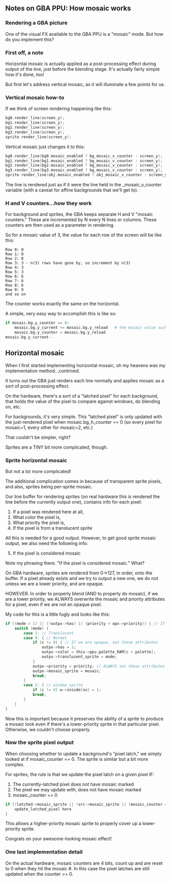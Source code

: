 ## Notes on GBA PPU: How mosaic works

### Rendering a GBA picture
One of the visual FX available to the GBA PPU is a "mosaic" mode. But how do you implement this?

### First off, a note
Horizontal mosaic is actually applied as a post-processing effect during output of the line, just before the blending stage. It's actually fairly simple how it's done, too!

But first let's address vertical mosaic, as it will illuminate a few points for us.

### Vertical mosaic how-to
If we think of screen rendering happening like this:

```c
bg0.render_line(screen_y);
bg1.render_line(screen_y);
bg2.render_line(screen_y);
bg3.render_line(screen_y);
sprite.render_line(screen_y);
```

Vertical mosaic just changes it to this:  

```c
bg0.render_line(bg0.mosaic_enabled ? bg_mosaic_v_counter : screen_y);
bg1.render_line(bg1.mosaic_enabled ? bg_mosaic_v_counter : screen_y);
bg2.render_line(bg2.mosaic_enabled ? bg_mosaic_v_counter : screen_y);
bg3.render_line(bg3.mosaic_enabled ? bg_mosaic_v_counter : screen_y);
sprite.render_line(obj.mosaic_enabled ? obj_mosaic_v_counter : screen_y);
```

The line is rendered just as if it were the line held in the _mosaic_v_counter variable (with a caveat for affine backgrounds that we'll get to).

### H and V counters...how they work
For background and sprites, the GBA keeps separate H and V "mosaic counters." These are incremented by N every N lines or columns. These counters are then used as a parameter in rendering.

So for a mosaic value of 3, the value for each row of the screen will be like this:

```
Row 0: 0
Row 1: 0
Row 2: 0
Row 3: 3 - n(3) rows have gone by, so increment by n(3)
Row 4: 3
Row 5: 3
Row 6: 6
Row 7: 6
Row 8: 6
Row 9: 9
and so on
```

The counter works exactly the same on the horizontal.

A simple, very easy way to accomplish this is like so:

```python
if mosaic.bg.y_counter == 0:
    mosaic.bg.y_current += mosaic.bg.y_reload   # the mosaic value such as 3
    mosaic.bg.y_counter = mosaic.bg.y_reload
mosaic.bg.y_current--
```

## Horizontal mosaic
When I first started implementing horizontal mosaic, oh my heavens was my implementation method...contrived.

It turns out the GBA just renders each line normally and applies mosaic as a sort of post-processing effect.

On the hardware, there's a sort of a "latched pixel" for each background, that holds the value of the pixel to compare against windows, do blending on, etc.

For backgrounds, it's very simple. This "latched pixel" is only updated with the just-rendered pixel when mosaic.bg_h_counter == 0 (so every pixel for mosaic=1, every other for mosaic=2, etc.)

That couldn't be simpler, right?

Sprites are a TINY bit more complicated, though.

### Sprite horizontal mosaic
But not a lot more complicated!

The additional complication comes in because of transparent sprite pixels, and also, sprites being per-sprite mosaic.

Our line buffer for rendering sprites (on real hardware this is rendered the line before the currently output one), contains info for each pixel:

1) If a pixel was rendered here at all,
2) What color the pixel is,
3) What priority the pixel is,
4) If the pixel is from a translucent sprite

All this is needed for a good output. However, to get good sprite mosaic output, we also need the following info:

5) If the pixel is considered mosaic

Note my phrasing there. "If the pixel is considered mosaic." What?

On GBA hardware, sprites are rendered from 0->127, in order, onto the buffer. If a pixel already exists and we try to output a new one, we do not unless we are a lower priority, and are opaque.

HOWEVER. In order to properly blend (AND to properly do mosaic), if we are a lower priority, we ALWAYS overwrite the mosaic and priority attributes for a pixel, even if we are not an opaque pixel.

My code for this is a little fugly and looks like this:

```c
if ((mode > 1) || (!outpx->has) || (priority < opx->priority)) { // If we are mode 2, or the output pixel is empty, or we are a higher priority...
    switch (mode) {
        case 1: // Translucent
        case 0: { // Normal
            if (c != 0) { // If we are opaque, set these attributes
                outpx->has = 1;
                outpx->color = this->ppu.palette_RAM[c + palette];
                outpx->translucent_sprite = mode;
            }
            outpx->priority = priority; // ALWAYS set these attributes
            outpx->mosaic_sprite = mosaic;
            break;
        }
        case 2: { // window sprite
            if (c != 0) w->inside[sx] = 1;
            break;
        }
    }
}

```

Now this is important because it preserves the ability of a sprite to produce a mosaic look even if there's a lower-priority sprite in that particular pixel. Otherwise, we couldn't choose properly.

### Now the sprite pixel output

When choosing whether to update a background's "pixel latch," we simply looked at if mosaic_counter == 0. The sprite is similar but a bit more complex.

For sprites, the rule is that we update the pixel latch on a given pixel IF:
1) The currently-latched pixel does not have mosaic marked
2) The pixel we may update with, does not have mosaic marked
3) mosaic_counter == 0

```c
if (!latched->mosaic_sprite || !src->mosaic_sprite || (mosaic_counter == 0))  {
    update_latched_pixel here
}
```

This allows a higher-priority mosaic sprite to properly cover up a lower-priority sprite.

Congrats on your awesome-looking mosaic effect!

### One last implementation detail
On the actual hardware, mosaic counters are 4 bits, count up and are reset to 0 when they hit the mosaic #. In this case the pixel latches are still updated when the counter == 0.
